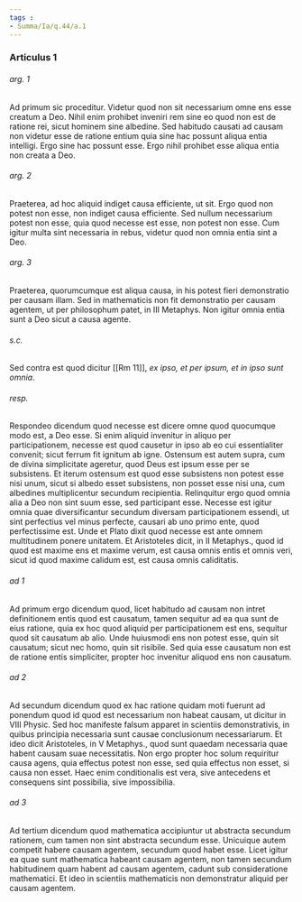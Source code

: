 ```yaml
---
tags : 
- Summa/Ia/q.44/a.1
---
```


### Articulus 1

###### arg. 1
Ad primum sic proceditur. Videtur quod non sit necessarium omne ens esse creatum a Deo. Nihil enim prohibet inveniri rem sine eo quod non est de ratione rei, sicut hominem sine albedine. Sed habitudo causati ad causam non videtur esse de ratione entium quia sine hac possunt aliqua entia intelligi. Ergo sine hac possunt esse. Ergo nihil prohibet esse aliqua entia non creata a Deo.

###### arg. 2
Praeterea, ad hoc aliquid indiget causa efficiente, ut sit. Ergo quod non potest non esse, non indiget causa efficiente. Sed nullum necessarium potest non esse, quia quod necesse est esse, non potest non esse. Cum igitur multa sint necessaria in rebus, videtur quod non omnia entia sint a Deo.

###### arg. 3
Praeterea, quorumcumque est aliqua causa, in his potest fieri demonstratio per causam illam. Sed in mathematicis non fit demonstratio per causam agentem, ut per philosophum patet, in III Metaphys. Non igitur omnia entia sunt a Deo sicut a causa agente.

###### s.c.
Sed contra est quod dicitur [[Rm 11]], *ex ipso, et per ipsum, et in ipso sunt omnia*.

###### resp.
Respondeo dicendum quod necesse est dicere omne quod quocumque modo est, a Deo esse. Si enim aliquid invenitur in aliquo per participationem, necesse est quod causetur in ipso ab eo cui essentialiter convenit; sicut ferrum fit ignitum ab igne. Ostensum est autem supra, cum de divina simplicitate ageretur, quod Deus est ipsum esse per se subsistens. Et iterum ostensum est quod esse subsistens non potest esse nisi unum, sicut si albedo esset subsistens, non posset esse nisi una, cum albedines multiplicentur secundum recipientia. Relinquitur ergo quod omnia alia a Deo non sint suum esse, sed participant esse. Necesse est igitur omnia quae diversificantur secundum diversam participationem essendi, ut sint perfectius vel minus perfecte, causari ab uno primo ente, quod perfectissime est. Unde et Plato dixit quod necesse est ante omnem multitudinem ponere unitatem. Et Aristoteles dicit, in II Metaphys., quod id quod est maxime ens et maxime verum, est causa omnis entis et omnis veri, sicut id quod maxime calidum est, est causa omnis caliditatis.

###### ad 1
Ad primum ergo dicendum quod, licet habitudo ad causam non intret definitionem entis quod est causatum, tamen sequitur ad ea qua sunt de eius ratione, quia ex hoc quod aliquid per participationem est ens, sequitur quod sit causatum ab alio. Unde huiusmodi ens non potest esse, quin sit causatum; sicut nec homo, quin sit risibile. Sed quia esse causatum non est de ratione entis simpliciter, propter hoc invenitur aliquod ens non causatum.

###### ad 2
Ad secundum dicendum quod ex hac ratione quidam moti fuerunt ad ponendum quod id quod est necessarium non habeat causam, ut dicitur in VIII Physic. Sed hoc manifeste falsum apparet in scientiis demonstrativis, in quibus principia necessaria sunt causae conclusionum necessariarum. Et ideo dicit Aristoteles, in V Metaphys., quod sunt quaedam necessaria quae habent causam suae necessitatis. Non ergo propter hoc solum requiritur causa agens, quia effectus potest non esse, sed quia effectus non esset, si causa non esset. Haec enim conditionalis est vera, sive antecedens et consequens sint possibilia, sive impossibilia.

###### ad 3
Ad tertium dicendum quod mathematica accipiuntur ut abstracta secundum rationem, cum tamen non sint abstracta secundum esse. Unicuique autem competit habere causam agentem, secundum quod habet esse. Licet igitur ea quae sunt mathematica habeant causam agentem, non tamen secundum habitudinem quam habent ad causam agentem, cadunt sub consideratione mathematici. Et ideo in scientiis mathematicis non demonstratur aliquid per causam agentem.

